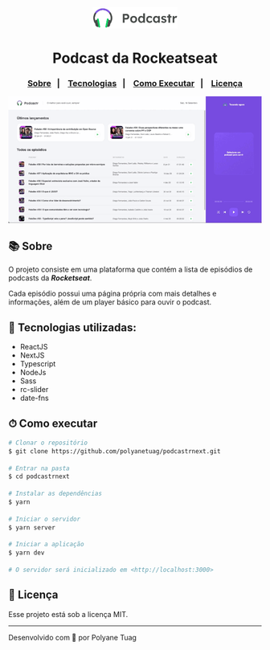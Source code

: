 <div align="center">
  <img width= '170' src="./public/logo.svg" />
  <h1>Podcast da Rockeatseat</h1>
  <h3 align="center">  
  <p align="center">
    <a href="#-sobre">Sobre</a>&nbsp;&nbsp;&nbsp;|&nbsp;&nbsp;&nbsp;
    <a href="#-tecnologias">Tecnologias</a>&nbsp;&nbsp;&nbsp;|&nbsp;&nbsp;&nbsp;
    <a href="#-como-executar">Como Executar</a>&nbsp;&nbsp;&nbsp;|&nbsp;&nbsp;&nbsp;
    <a href="#-licença">Licença</a>
  </p>
</h3>
  
  <img width= '800' src="./public/interface.gif" />
</div>

## 📚 Sobre

O projeto consiste em uma plataforma que contém a lista de episódios de podcasts da ***Rocketseat***.

Cada episódio possui uma página própria com mais detalhes e informações, além de um player básico para ouvir o podcast.

## 🚀 Tecnologias utilizadas:

- ReactJS
- NextJS
- Typescript
- NodeJs
- Sass
- rc-slider
- date-fns

## ⏱ Como executar

```bash
# Clonar o repositório
$ git clone https://github.com/polyanetuag/podcastrnext.git

# Entrar na pasta  
$ cd podcastrnext

# Instalar as dependências
$ yarn 

# Iniciar o servidor
$ yarn server

# Iniciar a aplicação
$ yarn dev

# O servidor será inicializado em <http://localhost:3000>
```

## 📝 Licença

Esse projeto está sob a licença MIT.

---
Desenvolvido com 💜 por Polyane Tuag





